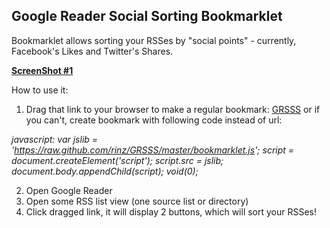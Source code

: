 **Google Reader Social Sorting Bookmarklet**
--
Bookmarklet allows sorting your RSSes by "social points" - currently, Facebook's Likes and Twitter's Shares.

**[ScreenShot #1](http://i.imgur.com/Bh5pI.png)**

How to use it:

1. Drag that link to your browser to make a regular bookmark: <a href="javascript:var jslib%20=%20'https://raw.github.com/rinz/GRSSS/master/bookmarklet.js';%20script%20=%20document.createElement('script');%20script.src%20=%20jslib;%20document.body.appendChild(script);%20void(0);">GRSSS</a> or if you can't, create bookmark with following code instead of url:


*javascript:*
*var jslib = 'https://raw.github.com/rinz/GRSSS/master/bookmarklet.js';*
*script = document.createElement('script');*
*script.src = jslib;*
*document.body.appendChild(script);*
*void(0);*


2. Open Google Reader 
3. Open some RSS list view (one source list or directory)
4. Click dragged link, it will display 2 buttons, which will sort your RSSes!


